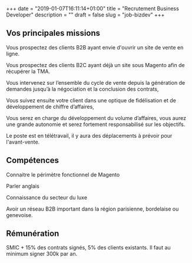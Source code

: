 +++
date = "2019-01-07T16:11:14+01:00"
title = "Recrutement Business Developer"
description = ""
draft = false
slug = "job-bizdev"
+++

## Vos principales missions

Vous prospectez des clients B2B ayant envie d'ouvrir un site de vente en ligne. 

Vous prospectez des clients B2C ayant déjà un site sous Magento afin de récupérer la TMA. 

Vous intervenez sur l’ensemble du cycle de vente depuis la génération de demandes jusqu’à la négociation et la conclusion des contrats, 

Vous suivez ensuite votre client dans une optique de fidélisation et de développement de chiffre d’affaires, 

Vous serez en charge du développement du volume d’affaires, vous aurez une grande autonomie et serez fortement responsabilisé sur les objectifs. 

Le poste est en télétravail, il y aura des déplacements à prévoir pour l'avant-vente.

## Compétences

Connaitre le périmètre fonctionnel de Magento

Parler anglais

Connaissance du secteur du luxe

Avoir un réseau B2B important dans la région parisienne, bordelaise ou genevoise.

## Rémunération

SMIC + 15% des contrats signés, 5% des clients existants. Il faut au minimum signer 300k par an.